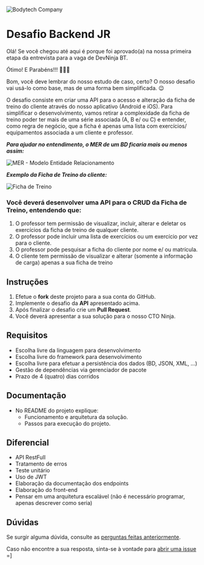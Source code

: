 ![Bodytech Company](https://lh3.googleusercontent.com/12lRVBNffhi4x7jMrw_QGDHkOkDgu5IznMfuf_gVR0plzr9l5585FyMPKhA1ELnF_vMefKxGxhUS04TgQcHykqH7M_g2osHXbHNVDwXs0O2C7x2_IfdOBRs7jkXbEHKDCB6ssF_9sjuNlyI7kCTMt-yHKAHhPylpTRafHq6MgTLMxGIYi9t2YT1pw9xCK7jRR-jXo7nlhsqmBSjD9DsHcHfHl33pjzmFWhBQr8ou36zXggv1dXHoMcB_quBtJg0lqY0HZO7kriUAgnY7p7hHzsdp-a06_QQ3rzlx5VKGJms861pCGrNsOZDlOJYQrD5MmgTzsMLAGBJr8qlrrRrVJnQ6Le7nR1-EWuvqrPPLKqBpw-LH1qKUoPH6jpUzbBhVl0GEcZ1RrSiVYmYdmE-kEvWT_MpZV8SFdnC2hIkzyBgiv9_cgxZv6Hkd0hCz2UtNU0p8DnoB95FBMEnFIy5ERWnUVoCa5u5auYrjLY7iImuFZoHITwRQo7eHv9rC3xexNIEW5Qsi2nlWpNaxuFfzH-xL2PliPxbjYK70vAo7AYDrKNFRLmv7IvCXF7cv3M4VJS1b84cJsfB_MlYeKrxxbM6gfAyYePWxe2LRCA=w880-h104-no "www.bodytech.com.br") 

# Desafio Backend JR
Olá! Se você chegou até aqui é porque foi aprovado(a) na nossa primeira etapa da entrevista para a vaga de DevNinja BT.

Ótimo! E Parabéns!!! :clap::clap::clap:

Bom, você deve lembrar do nosso estudo de caso, certo? O nosso desafio vai usá-lo como base, mas de uma forma bem simplificada. :wink:

O desafio consiste em criar uma API para o acesso e alteração da ficha de treino do cliente através do nosso aplicativo (Android e iOS).
Para simplificar o desenvolvimento, vamos retirar a complexidade da ficha de treino poder ter mais de uma série associada (A, B e/ ou C) e entender, como regra de negócio, que a ficha é apenas uma lista com exercícios/ equipamentos associada a um cliente e professor.


**_Para ajudar no entendimento, o MER de um BD ficaria mais ou menos assim:_**

![MER - Modelo Entidade Relacionamento](https://lh3.googleusercontent.com/MjoXFbh9pNPcBsaHcZwx0bdtQ-CrV_BEGMNrnoQYe_WHlLqN0cJY0zvT6wsKA1jqqXpIbaxRXSg "MER - Modelo Entidade Relacionamento")



**_Exemplo da Ficha de Treino do cliente:_**

![Ficha de Treino](https://lh3.googleusercontent.com/k35lCLH5uI4Ywrw1c_6uIiRJ9X-TSBrCi2mN2yWNtJkWtssehbUaQSzemTGMoSM_54iNsIZO6NY=s500 "Ficha de Treino")


### Você deverá desenvolver uma API para o CRUD da Ficha de Treino, entendendo que:
 1. O professor tem permissão de visualizar, incluir, alterar e deletar os exercícios da ficha de treino de qualquer cliente.
 2. O professor pode incluir uma lista de exercícios ou um exercício por vez para o cliente.
 3. O professor pode pesquisar a ficha do cliente por nome e/ ou matrícula.
 4. O cliente tem permissão de visualizar e alterar (somente a informação de carga) apenas a sua ficha de treino


## Instruções
 1. Efetue o **fork** deste projeto para a sua conta do GitHub.
 2. Implemente o desafio da **API** apresentado acima.
 3. Após finalizar o desafio crie um **Pull Request**.
 4. Você deverá apresentar a sua solução para o nosso CTO Ninja.


## Requisitos
 - Escolha livre da linguagem para desenvolvimento
 - Escolha livre do framework para desenvolvimento
 - Escolha livre para efetuar a persistência dos dados (BD, JSON, XML, ...)
 - Gestão de dependências via gerenciador de pacote
 - Prazo de 4 (quatro) dias corridos


## Documentação
 - No README do projeto explique:
	 - Funcionamento e arquitetura da solução.
	 - Passos para execução do projeto.


## Diferencial
 - API RestFull
 - Tratamento de erros
 - Teste unitário
 - Uso de JWT
 - Elaboração da documentação dos endpoints
 - Elaboração do front-end
 - Pensar em uma arquitetura escalável (não é necessário programar, apenas descrever como seria)


## Dúvidas
Se surgir alguma dúvida, consulte as  [perguntas feitas anteriormente](https://github.com/BodytechCompany/backend-challenge/labels/question).

Caso não encontre a sua resposta, sinta-se à vontade para  [abrir uma issue](https://github.com/BodytechCompany/backend-challenge/issues/new)  =]
